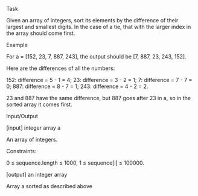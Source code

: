 Task

Given an array of integers, sort its elements by the difference of
their largest and smallest digits. In the case of a tie, that with
the larger index in the array should come first.

Example

For a = [152, 23, 7, 887, 243],
the output should be [7, 887, 23, 243, 152].

Here are the differences of all the numbers:

152: difference = 5 - 1 = 4;
23: difference = 3 - 2 = 1;
7: difference = 7 - 7 = 0;
887: difference = 8 - 7 = 1;
243: difference = 4 - 2 = 2.

23 and 887 have the same difference, but 887 goes after 23 in a,
so in the sorted array it comes first.

Input/Output

[input] integer array a

An array of integers.

Constraints:

0 ≤ sequence.length ≤ 1000,
1 ≤ sequence[i] ≤ 100000.

[output] an integer array

Array a sorted as described above
